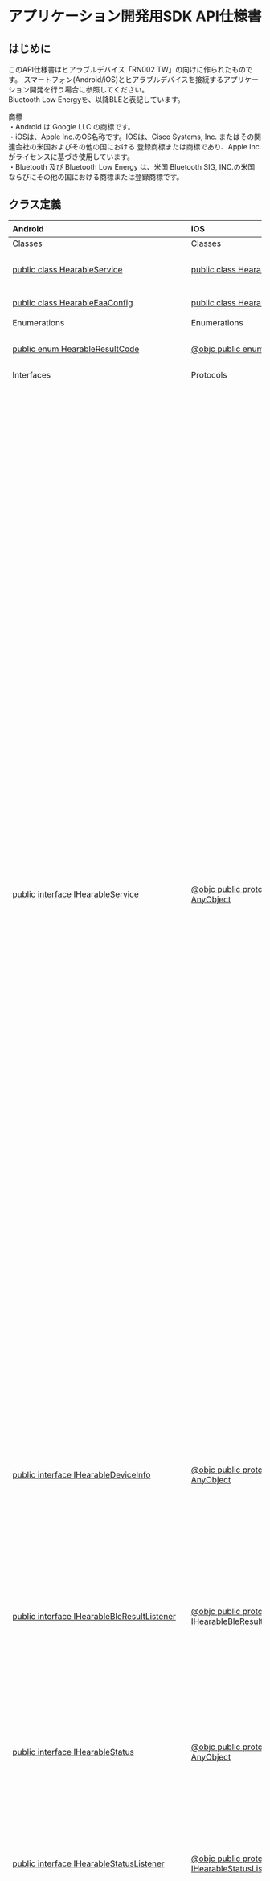 # アプリケーション開発用SDK API仕様書
## はじめに
このAPI仕様書はヒアラブルデバイス「RN002 TW」の向けに作られたものです。
スマートフォン(Android/iOS)とヒアラブルデバイスを接続するアプリケーション開発を行う場合に参照してください。  
Bluetooth Low Energyを、以降BLEと表記しています。

商標  
・Android は Google LLC の商標です。  
・iOSは、Apple Inc.のOS名称です。IOSは、Cisco Systems, Inc. またはその関連会社の米国およびその他の国における  登録商標または商標であり、Apple Inc.がライセンスに基づき使用しています。  
・Bluetooth 及び Bluetooth Low Energy は、米国 Bluetooth SIG, INC.の米国ならびにその他の国における商標または登録商標です。

## クラス定義
| Android | iOS | 説明 |
| :-- | :--| :-- |
| Classes | Classes | |
|[public class HearableService](HearableService.md)| [public class HearableService: NSObject](HearableService.md)|ヒアラブルサービスのファクトリークラス|
|[public class HearableEaaConfig](HearableEaaConfig.md)|[public class HearableEaaConfig: NSObject](HearableEaaConfig.md)|耳音響認証のコンフィグ|
|Enumerations|Enumerations||
|[public enum HearableResultCode](HearableResultCode.md)|[@objc public enum HearableResultCode: Int](HearableResultCode.md)|SDKへの機能要求に対するリザルトコード|
|Interfaces|Protocols||
|[public interface IHearableService](IHearableService.md)|[@objc public protocol IHearableService: AnyObject](IHearableService.md)|ヒアラブルサービス<br>*ヒアラブルデバイスを検索する。<br>*指定したMACアドレスを保持するヒアラブルデバイスとのBLE接続をする。<br>*現在BluetoothClassic接続しているヒアラブルデバイスとBLE接続をする。<br>*ヒアラブルデバイスとのBLE切断をする。<br>*デバイス接続状況の通知を受信するリスナーを登録する。<br>*BLE接続関連機能の実行結果を受信するリスナーを登録する。 <br>*デバイス接続状況の通知を受信するリスナーを解除する。 <br>*BLE接続関連機能のリスナーの登録解除を行う。<br> *バッテリー情報の取得を開始する。<br>*バッテリー情報の取得を終了する。<br>*バッテリー情報取得の結果を受信するリスナーを登録する。<br>*バッテリー情報取得のリスナーの登録解除を行う。<br>*9軸センサー情報の取得を開始する。<br>*9軸センサー情報の取得を終了する。<br>*9軸センサー情報取得の結果を受信するリスナーを登録する。<br>*9軸センサー情報取得のリスナーの登録解除を行う。<br>*温度情報の取得を開始する。<br>*温度情報の取得を終了する。<br>*温度情報取得の結果を受信するリスナーを登録する。<br>*温度情報取得のリスナーの登録解除を行う。<br>*脈数情報の取得を開始する。<br>*脈数情報の取得を終了する。<br>*脈数情報取得の結果を受信するリスナーを登録する。<br>*脈数情報取得のリスナーの登録解除を行う。|
|[public interface IHearableDeviceInfo](IHearableDeviceInfo.md)|[@objc public protocol HearableDeviceInfo: AnyObject](IHerableDeviceInfo.md)|ヒアラブルデバイス情報*ヒアラブルデバイスのMACアドレスを返す<br>*ヒアラブルデバイスのデバイス名を返す<br>*ヒアラブルデバイスのRSSIを返す|
|[public interface IHearableBleResultListener](IHearableBleResultListener.md)|[@objc public protocol IHearableBleResultListener: AnyObject](IHearableBleResultListener.md)|SDKへのBLE機能要求結果を受信するリスナー<br>*ヒアラブルデバイス接続結果を返す<br>*ヒアラブルデバイス切断結果を返す<br>*ヒアラブルデバイススキャン結果を返す|
|[public interface IHearableStatus](IHearableStatus.md)|[@objc public protocol HearableStatus: AnyObject](IHearableStatus.md)|ヒアラブルサービス状態のインターフェース<br>*ヒアラブルデバイスとBLEの接続状態を返す<br>*BLEで接続されているヒアラブルデバイスのデバイス名を返す|
|[public interface IHearableStatusListener](IHearableStatusListener.md)|[@objc public protocol IHearableStatusListener: AnyObject](IHearableStatusListener.md)|ヒアラブルサービスから状態通知を受信するリスナー<br>*ヒアラブルサービスから状態変更通知を受信した際に呼ばれる|
|[public interface IHearableNineAxisSensorNotificationListener](IHearableNineAxisSensorNotificationListener.md)|[@objc public protocol IHearableNineAxisSensorNotificationListener: AnyObject](IHearableNineAxisSensorNotificationListener.md)|SDKへの9軸センサ情報取得機能要求結果を受信するリスナー<br>*9軸センサ情報取得開始結果を返す<br>*9軸センサ情報取得終了結果を返す<br>*9軸センサ情報取得結果を返す|
|[public interface IHearableTemperatureNotificationListener](IHearableTemperatureNotificationListener.md)|[@objc public protocol IHearableTemperatureNotificationListener: AnyObject](IHearableTemperatureNotificationListener.md)|SDKへの温度情報取得機能要求結果を受信するリスナー<br>*温度情報取得開始結果を返す<br>*温度情報取得終了結果を返す<br>*温度情報取得結果を返す|
|[public interface IHearableHeartRateNotificationListener](IHearableHeartRateNotificationListener.md)|[@objc public protocol IHearableHeartRateNotificationListener: AnyObject](IHearableHeartRateNotificationListener.md)|SDKへの脈数情報取得機能要求結果を受信するリスナー<br>*脈数情報取得開始結果を返す<br>*脈数情報取得終了結果を返す<br>*脈数情報取得結果を返す|
|[public interface IHearablePpgNotificationListener](IHearablePpgNotificationListener.md)|[@objc public protocol IHearablePpgNotificationListener: AnyObject](IHearablePpgNotificationListener.md)|SDKへの装着適正度情報取得機能要求結果を受信するリスナー<br>*装着適正度情報取得終了結果を返す<br>*装着適正度情報取得結果を返す|
|[public interface IHearableEaaListener](IHearableEaaListener.md)|[@objc public protocol IHearableEaaListener: AnyObject](IHearableEaaListener.md)|SDKへの耳音響認証機能要求結果を受信するリスナー<br>*耳音響認証登録結果を返す<br>*耳音響認証登録キャンセル結果を返す<br>*耳音響認証登録削除結果を返す<br>*耳音響認証照合結果を返す<br>*耳音響認証状態取得結果を返す|
|[public interface IHearableBatteryNotificationListener](IHearableBatteryNotificationLister.md)|[@objc public protocol IHearableBatteryNotificationListener: AnyObject](IHearableBatteryNotificationLister.md)|SDKへのバッテリー情報取得機能要求結果を受信するリスナー<br>*バッテリー情報取得開始結果を返す<br>*バッテリー情報取得終了結果を返す<br>*バッテリー情報取得結果を返す|
